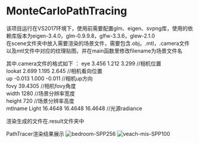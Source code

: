 # MonteCarloPathTracing
该项目运行在VS2017环境下，使用前需要配置glm、eigen、svpng库，使用的依赖库版本为eigen-3.4.0，glm-0.9.9.8，glfw-3.3.6，glew-2.1.0  
在scene文件夹中放入需要渲染的场景文件，需要包含.obj，.mtl，.camera文件以及mtl文件中对应的纹理贴图，并在main函数里修改filename为场景文件名  
  
其中.camera文件的格式如下  ：
eye 3.456 1.212 3.299 //相机位置  
lookat 2.699 1.195 2.645 //相机看向位置  
up -0.013 1.000 -0.011 //相机up方向  
fovy 39.4305 //相机fovy角度  
width 1280 //场景分辨率宽度  
height 720 //场景分辨率高度  
mtlname Light 16.4648 16.4648 16.4648 //光源radiance  
  
渲染生成的文件在.result文件夹中  

PathTracer渲染结果展示
![bedroom-SPP256](https://user-images.githubusercontent.com/49404329/162612869-a46830ad-87bd-47f7-9ad7-1a823dc40e6b.png)
![veach-mis-SPP100](https://user-images.githubusercontent.com/49404329/162612896-e3361e6f-d737-4975-aca9-82fcda2da1f8.png)
